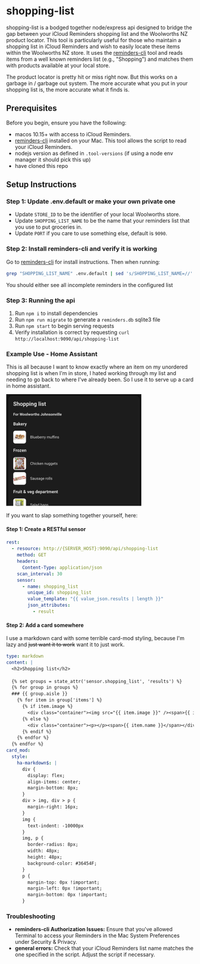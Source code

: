 # shopping-list

shopping-list is a bodged together node/express api designed to bridge the gap between your iCloud Reminders shopping list and the Woolworths NZ product locator. This tool is particularly useful for those who maintain a shopping list in iCloud Reminders and wish to easily locate these items within the Woolworths NZ store. It uses the [reminders-cli](https://github.com/keith/reminders-cli) tool and reads items from a well known reminders list (e.g., "Shopping") and matches them with products available at your local store.

The product locator is pretty hit or miss right now. But this works on a garbage in / garbage out system. The more accurate what you put in your shopping list is, the more accurate what it finds is.

## Prerequisites

Before you begin, ensure you have the following:

- macos 10.15+ with access to iCloud Reminders.
- [reminders-cli](https://github.com/keith/reminders-cli) installed on your Mac. This tool allows the script to read your iCloud Reminders.
- nodejs version as defined in `.tool-versions` (if using a node env manager it should pick this up)
- have cloned this repo

## Setup Instructions

### Step 1: Update .env.default or make your own private one

* Update `STORE_ID` to be the identifier of your local Woolworths store.
* Update `SHOPPING_LIST_NAME` to be the name that your reminders list that you use to put groceries in.
* Update `PORT` if you care to use something else, default is `9090`.

### Step 2: Install reminders-cli and verify it is working

Go to [reminders-cli](https://github.com/keith/reminders-cli) for install instructions. Then when running:
```sh
grep "SHOPPING_LIST_NAME" .env.default | sed 's/SHOPPING_LIST_NAME=//' | xargs -I{} reminders show {}
```
You should either see all incomplete reminders in the configured list

### Step 3: Running the api

1. Run `npm i` to install dependencies
2. Run `npm run migrate` to generate a `reminders.db` sqlite3 file
3. Run `npm start` to begin serving requests
4. Verify installation is correct by requesting `curl http://localhost:9090/api/shopping-list`

### Example Use - Home Assistant

This is all because I want to know exactly where an item on my unordered shopping list is when I'm in store, I hated working through my list and needing to go back to where I've already been. So I use it to serve up a card in home assistant.

<img height="300" alt="An example use as a card in home assistant" src="https://raw.githubusercontent.com/AlexQuinlivan/shopping-list/main/img/ha-card.png" />

If you want to slap something together yourself, here:

#### Step 1: Create a RESTful sensor

```yaml
rest:
  - resource: http://{SERVER_HOST}:9090/api/shopping-list
    method: GET
    headers:
      Content-Type: application/json
    scan_interval: 30
    sensor:
      - name: shopping_list
        unique_id: shopping_list
        value_template: "{{ value_json.results | length }}"
        json_attributes:
          - result
```

#### Step 2: Add a card somewhere

I use a markdown card with some terrible card-mod styling, because I'm lazy and <s>just want it to work</s> want it to just work.

```yaml
type: markdown
content: |
  <h2>Shopping list</h2>

  {% set groups = state_attr('sensor.shopping_list', 'results') %}
  {% for group in groups %}
  ### {{ group.aisle }}
    {% for item in group['items'] %}
      {% if item.image %}
        <div class="container"><img src="{{ item.image }}" /><span>{{ item.name }}</span></div>
      {% else %}
        <div class="container"><p></p><span>{{ item.name }}</span></div>
      {% endif %}
    {% endfor %}
  {% endfor %}
card_mod:
  style:
    ha-markdown$: |
      div {
        display: flex;
        align-items: center;
        margin-bottom: 8px;
      }
      div > img, div > p {
        margin-right: 16px;
      }
      img {
        text-indent: -10000px
      }
      img, p {
        border-radius: 8px;
        width: 48px;
        height: 48px;
        background-color: #36454F;
      }
      p {
        margin-top: 0px !important;
        margin-left: 0px !important;
        margin-bottom: 0px !important;
      }
```

### Troubleshooting
* **reminders-cli Authorization Issues:** Ensure that you've allowed Terminal to access your Reminders in the Mac System Preferences under Security & Privacy.
* **general errors:** Check that your iCloud Reminders list name matches the one specified in the script. Adjust the script if necessary.

